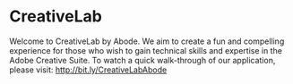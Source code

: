 # CreativeLab
Welcome to CreativeLab by Abode. We aim to create a fun and compelling experience for those who wish to gain technical skills and expertise in the Adobe Creative Suite.
To watch a quick walk-through of our application, please visit: http://bit.ly/CreativeLabAbode
